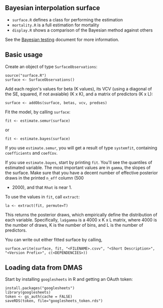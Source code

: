 ## Bayesian interpolation surface

* `surface.R` defines a class for performing the estimation
* `mortality.R` is a full estimation for mortality
* `display.R` shows a comparison of the Bayesian method against others

See the [Bayesian testing](https://docs.google.com/document/d/1g_3ukCzndYphH5OKTe-WO7ApeTW8FvwinJ_oVU2cFq4/edit?usp=sharing) document for more information.

## Basic usage

Create an object of type `SurfaceObservations`:
```
source("surface.R")
surface <- SurfaceObservations()
```

Add each region's values for beta (K values), its VCV (using a diagonal of the SE, squared, if not avaiable) (K x K), and a matrix of predictors (K x L):
```
surface <- addObs(surface, betas, vcv, predses)
```

Fit the model, by calling `surface`:
```
fit <- estimate.semur(surface)
```
or
```
fit <- estimate.bayes(surface)
```

If you use `estimate.semur`, you will get a result of type
`systemfit`, containing `coefficients` and `coefCov`.

If you use `estimate.bayes`, start by printing `fit`.  You'll see the
quantiles of estimated variable.  The most important values are in
`gamma`, the slopes of the surface.  Make sure that you have a decent
number of effective posterior draws in the printed `n_eff` column (500
- 2000), and that `Rhat` is near 1.

To use the values in `fit`, call `extract`:
```
la <- extract(fit, permute=T)
```

This returns the posterior draws, which empirically define the
distribution of each variable.  Specifically, `la$gamma` is a 4000 x K
x L matrix, where 4000 is the number of draws, K is the number of
bins, and L is the number of predictors.

You can write out either fitted surface by calling,
```
surface.write(surface, fit, "<FILENAME>.csvv", "<Short Description>", "<Version Prefix>", c(<DEPENDENCIES>))
```

## Loading data from DMAS

Start by installing `googlesheets` in R and getting an OAuth token:

```
install.packages("googlesheets")
library(googlesheets)
token <- gs_auth(cache = FALSE)
saveRDS(token, file="googlesheets_token.rds")
```